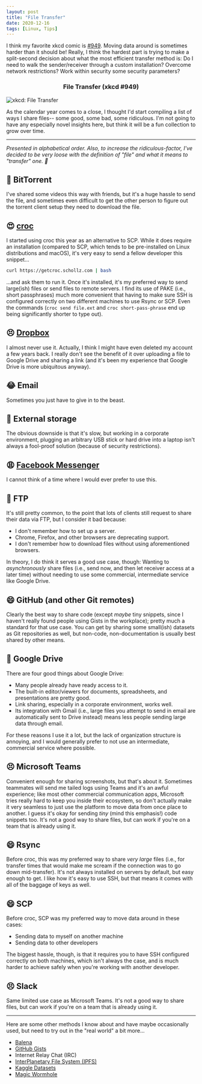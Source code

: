 ```yaml
---
layout: post
title: "File Transfer"
date: 2020-12-16
tags: [Linux, Tips]
---
```


I think my favorite xkcd comic is
[#949](https://imgs.xkcd.com/comics/file_transfer.png).  Moving data around is
sometimes harder than it should be! Really, I think the hardest part is trying
to make a split-second decision about what the most efficient transfer method
is: Do I need to walk the sender/receiver through a custom installation?
Overcome network restrictions? Work within security some security parameters?

<h3 style="text-align: center;">File Transfer (xkcd #949)</h3>

![xkcd: File Transfer](https://imgs.xkcd.com/comics/file_transfer.png "Everytime
you email a file to yourself so you can pull it up on your friend's laptop, Tim
Berners-Lee sheds a single tear.")

As the calendar year comes to a close, I thought I'd start compiling a list of
ways I share files-- some good, some bad, some ridiculous. I'm not going to
have any especially novel insights here, but think it will be a fun collection
to grow over time.

---

_Presented in alphabetical order. Also, to increase the ridiculous-factor, I've
decided to be very loose with the definition of "file" and what it means to
"transfer" one. 🐒_

## 🙁 BitTorrent

I've shared some videos this way with friends, but it's a huge hassle to send
the file, and sometimes even difficult to get the other person to figure out
the torrent client setup they need to download the file.

## 😍 [croc](https://github.com/schollz/croc)

I started using croc this year as an alternative to SCP. While it does require
an installation (compared to SCP, which tends to be pre-installed on Linux
distributions and macOS), it's very easy to send a fellow developer this
snippet...

```bash
curl https://getcroc.schollz.com | bash
```

...and ask them to run it. Once it's installed, it's my preferred way to send
large(ish) files or send files to remote servers. I find its use of PAKE (i.e.,
short passphrases) much more convenient that having to make sure SSH is
configured correctly on two different machines to use Rsync or SCP. Even the
commands (`croc send file.ext` and `croc short-pass-phrase` end up being
significantly shorter to type out).

## 😣 [Dropbox](https://www.dropbox.com/)

I almost never use it. Actually, I think I might have even deleted my account
a few years back. I really don't see the benefit of it over uploading a file to
Google Drive and sharing a link (and it's been my experience that Google Drive
is more ubiquitous anyway).

## 😂 Email

Sometimes you just have to give in to the beast.

## 🙁 External storage

The obvious downside is that it's slow, but working in a corporate environment,
plugging an arbitrary USB stick or hard drive into a laptop isn't always
a fool-proof solution (because of security restrictions).

## 😩 [Facebook Messenger](https://www.messenger.com/)

I cannot think of a time where I would ever prefer to use this.

## 🙁 FTP

It's still pretty common, to the point that lots of clients still request to
share their data via FTP, but I consider it bad because:

- I don't remember how to set up a server.
- Chrome, Firefox, and other browsers are deprecating support.
- I don't remember how to download files without using aforementioned
  browsers.

In theory, I do think it serves a good use case, though: Wanting to
_asynchronously_ share files (i.e., send now, and then let receiver access at
a later time) without needing to use some commercial, intermediate service like
Google Drive.

## 😄 GitHub (and other Git remotes)

Clearly the best way to share code (except _maybe_ tiny snippets, since
I haven't really found people using Gists in the workplace); pretty much
a standard for that use case. You can get by sharing some small(ish) datasets
as Git repositories as well, but non-code, non-documentation is usually best
shared by other means.

## 🙂 Google Drive

There are four good things about Google Drive:

- Many people already have ready access to it.
- The built-in editor/viewers for documents, spreadsheets, and presentations
  are pretty good.
- Link sharing, especially in a corporate environment, works well.
- Its integration with Gmail (i.e., large files you attempt to send in email
  are automatically sent to Drive instead) means less people sending large data
  through email.

For these reasons I use it a lot, but the lack of organization structure is
annoying, and I would generally prefer to not use an intermediate, commercial
service where possible.

## 😣 Microsoft Teams

Convenient enough for sharing screenshots, but that's about it. Sometimes
teammates will send me tailed logs using Teams and it's an awful experience;
like most other commercial communication apps, Microsoft tries really hard to
keep you inside their ecosystem, so don't actually make it very seamless to
just use the platform to move data from once place to another. I guess it's
okay for sending _tiny_ (mind this emphasis!) code snippets too. It's not
a good way to share files, but can work if you're on a team that is already
using it.

## 😄 Rsync

Before croc, this was my preferred way to share _very large_ files (i.e., for
transfer times that would make me scream if the connection was to go down
mid-transfer). It's not always installed on servers by default, but easy enough
to get. I like how it's easy to use SSH, but that means it comes with all of
the baggage of keys as well.

## 😄 SCP

Before croc, SCP was my preferred way to move data around in these cases:

- Sending data to myself on another machine
- Sending data to other developers

The biggest hassle, though, is that it requires you to have SSH configured
correctly on both machines, which isn't always the case, and is much harder to
achieve safely when you're working with another developer.

## 😣 Slack

Same limited use case as Microsoft Teams. It's not a good way to share files,
but can work if you're on a team that is already using it.

---

Here are some other methods I know about and have maybe occasionally used,
but need to try out in the "real world" a bit more...

- [Balena]()
- [GitHub Gists](https://gist.github.com/)
- Internet Relay Chat (IRC)
- [InterPlanetary File System (IPFS)](https://github.com/ipfs/ipfs)
- [Kaggle Datasets](https://www.kaggle.com/datasets)
- [Magic Wormhole](https://github.com/warner/magic-wormhole)
